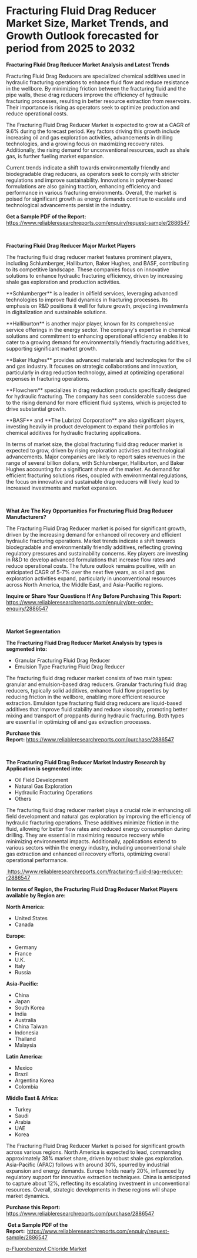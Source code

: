<p><h1>Fracturing Fluid Drag Reducer Market Size, Market Trends, and Growth Outlook forecasted for period from 2025 to 2032</h1></p><p><strong>Fracturing Fluid Drag Reducer Market Analysis and Latest Trends</strong></p>
<p><p>Fracturing Fluid Drag Reducers are specialized chemical additives used in hydraulic fracturing operations to enhance fluid flow and reduce resistance in the wellbore. By minimizing friction between the fracturing fluid and the pipe walls, these drag reducers improve the efficiency of hydraulic fracturing processes, resulting in better resource extraction from reservoirs. Their importance is rising as operators seek to optimize production and reduce operational costs.</p><p>The Fracturing Fluid Drag Reducer Market is expected to grow at a CAGR of 9.6% during the forecast period. Key factors driving this growth include increasing oil and gas exploration activities, advancements in drilling technologies, and a growing focus on maximizing recovery rates. Additionally, the rising demand for unconventional resources, such as shale gas, is further fueling market expansion.</p><p>Current trends indicate a shift towards environmentally friendly and biodegradable drag reducers, as operators seek to comply with stricter regulations and improve sustainability. Innovations in polymer-based formulations are also gaining traction, enhancing efficiency and performance in various fracturing environments. Overall, the market is poised for significant growth as energy demands continue to escalate and technological advancements persist in the industry.</p></p>
<p><strong>Get a Sample PDF of the Report:&nbsp;</strong> <a href="https://www.reliableresearchreports.com/enquiry/request-sample/2886547?utm_campaign=3319&utm_medium=2&utm_source=Github&utm_content=ia&utm_term=13032025&utm_id=fracturing-fluid-drag-reducer">https://www.reliableresearchreports.com/enquiry/request-sample/2886547</a></p>
<p>&nbsp;</p>
<p><strong>Fracturing Fluid Drag Reducer Major Market Players</strong></p>
<p><p>The fracturing fluid drag reducer market features prominent players, including Schlumberger, Halliburton, Baker Hughes, and BASF, contributing to its competitive landscape. These companies focus on innovative solutions to enhance hydraulic fracturing efficiency, driven by increasing shale gas exploration and production activities.</p><p>**Schlumberger** is a leader in oilfield services, leveraging advanced technologies to improve fluid dynamics in fracturing processes. Its emphasis on R&D positions it well for future growth, projecting investments in digitalization and sustainable solutions.</p><p>**Halliburton** is another major player, known for its comprehensive service offerings in the energy sector. The company's expertise in chemical solutions and commitment to enhancing operational efficiency enables it to cater to a growing demand for environmentally friendly fracturing additives, supporting significant market growth.</p><p>**Baker Hughes** provides advanced materials and technologies for the oil and gas industry. It focuses on strategic collaborations and innovation, particularly in drag reduction technology, aimed at optimizing operational expenses in fracturing operations.</p><p>**Flowchem** specializes in drag reduction products specifically designed for hydraulic fracturing. The company has seen considerable success due to the rising demand for more efficient fluid systems, which is projected to drive substantial growth.</p><p>**BASF** and **The Lubrizol Corporation** are also significant players, investing heavily in product development to expand their portfolios in chemical additives for hydraulic fracturing applications.</p><p>In terms of market size, the global fracturing fluid drag reducer market is expected to grow, driven by rising exploration activities and technological advancements. Major companies are likely to report sales revenues in the range of several billion dollars, with Schlumberger, Halliburton, and Baker Hughes accounting for a significant share of the market. As demand for efficient fracturing solutions rises, coupled with environmental regulations, the focus on innovative and sustainable drag reducers will likely lead to increased investments and market expansion.</p></p>
<p>&nbsp;</p>
<p><strong>What Are The Key Opportunities For Fracturing Fluid Drag Reducer Manufacturers?</strong></p>
<p><p>The Fracturing Fluid Drag Reducer market is poised for significant growth, driven by the increasing demand for enhanced oil recovery and efficient hydraulic fracturing operations. Market trends indicate a shift towards biodegradable and environmentally friendly additives, reflecting growing regulatory pressures and sustainability concerns. Key players are investing in R&D to develop advanced formulations that increase flow rates and reduce operational costs. The future outlook remains positive, with an anticipated CAGR of 5-7% over the next five years, as oil and gas exploration activities expand, particularly in unconventional resources across North America, the Middle East, and Asia-Pacific regions.</p></p>
<p><strong>Inquire or Share Your Questions If Any Before Purchasing This Report:</strong> <a href="https://www.reliableresearchreports.com/enquiry/pre-order-enquiry/2886547?utm_campaign=3319&utm_medium=2&utm_source=Github&utm_content=ia&utm_term=13032025&utm_id=fracturing-fluid-drag-reducer">https://www.reliableresearchreports.com/enquiry/pre-order-enquiry/2886547</a></p>
<p>&nbsp;</p>
<p><strong>Market Segmentation</strong></p>
<p><strong>The Fracturing Fluid Drag Reducer Market Analysis by types is segmented into:</strong></p>
<p><ul><li>Granular Fracturing Fluid Drag Reducer</li><li>Emulsion Type Fracturing Fluid Drag Reducer</li></ul></p>
<p><p>The fracturing fluid drag reducer market consists of two main types: granular and emulsion-based drag reducers. Granular fracturing fluid drag reducers, typically solid additives, enhance fluid flow properties by reducing friction in the wellbore, enabling more efficient resource extraction. Emulsion type fracturing fluid drag reducers are liquid-based additives that improve fluid stability and reduce viscosity, promoting better mixing and transport of proppants during hydraulic fracturing. Both types are essential in optimizing oil and gas extraction processes.</p></p>
<p><strong>Purchase this Report:&nbsp;</strong><a href="https://www.reliableresearchreports.com/purchase/2886547?utm_campaign=3319&utm_medium=2&utm_source=Github&utm_content=ia&utm_term=13032025&utm_id=fracturing-fluid-drag-reducer">https://www.reliableresearchreports.com/purchase/2886547</a></p>
<p>&nbsp;</p>
<p><strong>The Fracturing Fluid Drag Reducer Market Industry Research by Application is segmented into:</strong></p>
<p><ul><li>Oil Field Development</li><li>Natural Gas Exploration</li><li>Hydraulic Fracturing Operations</li><li>Others</li></ul></p>
<p><p>The fracturing fluid drag reducer market plays a crucial role in enhancing oil field development and natural gas exploration by improving the efficiency of hydraulic fracturing operations. These additives minimize friction in the fluid, allowing for better flow rates and reduced energy consumption during drilling. They are essential in maximizing resource recovery while minimizing environmental impacts. Additionally, applications extend to various sectors within the energy industry, including unconventional shale gas extraction and enhanced oil recovery efforts, optimizing overall operational performance.</p></p>
<p><a href="https://www.reliableresearchreports.com/fracturing-fluid-drag-reducer-r2886547?utm_campaign=3319&utm_medium=2&utm_source=Github&utm_content=ia&utm_term=13032025&utm_id=fracturing-fluid-drag-reducer">&nbsp;https://www.reliableresearchreports.com/fracturing-fluid-drag-reducer-r2886547</a></p>
<p><strong>In terms of Region, the Fracturing Fluid Drag Reducer Market Players available by Region are:</strong></p>
<p>
    <p> <strong> North America: </strong>
        <ul>
            <li>United States</li>
            <li>Canada</li>
        </ul>
        </p> 
    <p> <strong> Europe: </strong>
        <ul>
            <li>Germany</li>
            <li>France</li>
            <li>U.K.</li>
            <li>Italy</li>
            <li>Russia</li>
        </ul>
        </p> 
    <p> <strong> Asia-Pacific: </strong>
        <ul>
            <li>China</li>
            <li>Japan</li>
            <li>South Korea</li>
            <li>India</li>
            <li>Australia</li>
            <li>China Taiwan</li>
            <li>Indonesia</li>
            <li>Thailand</li>
            <li>Malaysia</li>
        </ul>
        </p> 
    <p> <strong> Latin America: </strong>
        <ul>
            <li>Mexico</li>
            <li>Brazil</li>
            <li>Argentina Korea</li>
            <li>Colombia</li>
        </ul>
        </p> 
    <p> <strong> Middle East & Africa: </strong>
        <ul>
            <li>Turkey</li>
            <li>Saudi</li>
            <li>Arabia</li>
            <li>UAE</li>
            <li>Korea</li>
        </ul>
    </p>
    </p>
<p><p>The Fracturing Fluid Drag Reducer Market is poised for significant growth across various regions. North America is expected to lead, commanding approximately 38% market share, driven by robust shale gas exploration. Asia-Pacific (APAC) follows with around 30%, spurred by industrial expansion and energy demands. Europe holds nearly 20%, influenced by regulatory support for innovative extraction techniques. China is anticipated to capture about 12%, reflecting its escalating investment in unconventional resources. Overall, strategic developments in these regions will shape market dynamics.</p></p>
<p><strong>Purchase this Report: </strong><a href="https://www.reliableresearchreports.com/purchase/2886547?utm_campaign=3319&utm_medium=2&utm_source=Github&utm_content=ia&utm_term=13032025&utm_id=fracturing-fluid-drag-reducer">https://www.reliableresearchreports.com/purchase/2886547</a></p>
<p>&nbsp;<strong>Get a Sample PDF of the Report:&nbsp;&nbsp;</strong><a href="https://www.reliableresearchreports.com/enquiry/request-sample/2886547?utm_campaign=3319&utm_medium=2&utm_source=Github&utm_content=ia&utm_term=13032025&utm_id=fracturing-fluid-drag-reducer">https://www.reliableresearchreports.com/enquiry/request-sample/2886547</a></p>
<p><strong></strong></p>
<p><p><a href="https://github.com/tanckfelli84/Market-Research-Report-List-1/blob/main/p-fluorobenzoyl-chloride-market.md?utm_campaign=3319&utm_medium=2&utm_source=Github&utm_content=ia&utm_term=13032025&utm_id=fracturing-fluid-drag-reducer">p-Fluorobenzoyl Chloride Market</a></p></p>